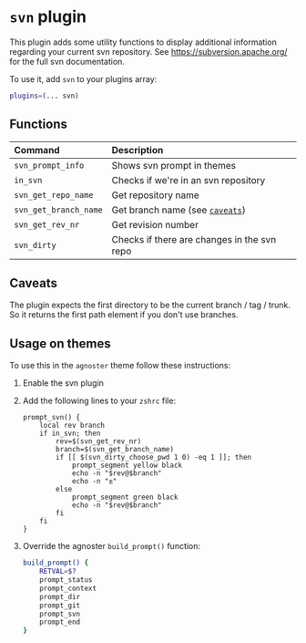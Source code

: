 # `svn` plugin

This plugin adds some utility functions to display additional information
regarding your current svn repository. See https://subversion.apache.org/ for
the full svn documentation.

To use it, add `svn` to your plugins array:

```zsh
plugins=(... svn)
```

## Functions

| Command               | Description                                 |
| :-------------------- | :------------------------------------------ |
| `svn_prompt_info`     | Shows svn prompt in themes                  |
| `in_svn`              | Checks if we're in an svn repository        |
| `svn_get_repo_name`   | Get repository name                         |
| `svn_get_branch_name` | Get branch name (see [`caveats`](#caveats))   |
| `svn_get_rev_nr`      | Get revision number                         |
| `svn_dirty`           | Checks if there are changes in the svn repo |

## Caveats

The plugin expects the first directory to be the current branch / tag / trunk.
So it returns the first path element if you don't use branches.

## Usage on themes

To use this in the `agnoster` theme follow these instructions:

1. Enable the svn plugin

2. Add the following lines to your `zshrc` file:

    ```shell
    prompt_svn() {
    	local rev branch
    	if in_svn; then
    		rev=$(svn_get_rev_nr)
    		branch=$(svn_get_branch_name)
    		if [[ $(svn_dirty_choose_pwd 1 0) -eq 1 ]]; then
    			prompt_segment yellow black
    			echo -n "$rev@$branch"
    			echo -n "±"
    		else
    			prompt_segment green black
    			echo -n "$rev@$branch"
    		fi
    	fi
    }
    ```

3. Override the agnoster `build_prompt()` function:

    ```zsh
    build_prompt() {
    	RETVAL=$?
    	prompt_status
    	prompt_context
    	prompt_dir
    	prompt_git
    	prompt_svn
    	prompt_end
    }
    ```
